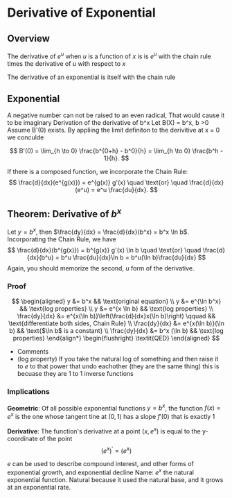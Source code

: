 # Derivative of Exponential 

## Overview

The derivative of $e^u$ when $u$ is a function of $x$ is is $e^u$ with the chain rule times the derivative of $u$ with respect to $x$  

The derivative of an exponential is itself with the chain rule 


## Exponential

A negative number can not be raised to an even radical, That would cause it to be imaginary
Derivation of the derivative of b^x Let B(X) = b^x, b >0
Assume B'(0) exists. By appliing the limit definiton to the derivitive at x = 0 we conculde

$$ B'(0) = \lim_{h \to 0} \frac{b^{0+h} - b^0}{h} = \lim_{h \to 0} \frac{b^h - 1}{h}. $$

If there is a composed function, we incorporate the Chain Rule:
$$ \frac{d}{dx}(e^{g(x)}) = e^{g(x)} g'(x) \quad \text{or} \quad \frac{d}{dx}(e^u) = e^u \frac{du}{dx}. $$


## Theorem: Derivative of $b^x$

Let $y = b^x$, then $\frac{dy}{dx} = \frac{d}{dx}(b^x) = b^x \ln b$. Incorporating the Chain Rule, we have
$$ \frac{d}{dx}(b^{g(x)}) = b^{g(x)} g'(x) \ln b \quad \text{or} \quad \frac{d}{dx}(b^u) = b^u \frac{du}{dx}\ln b = b^u(\ln b)\frac{du}{dx} $$
Again, you should memorize the second, $u$ form of the derivative.


### **Proof**
$$
\begin{aligned} y &= b^x && \text{original equation} \\ y &= e^{\ln b^x} && \text{log properties} \\ y &= e^{x \ln b} && \text{log properties} \\ \frac{dy}{dx} &= e^{x(\ln b)}\left(\frac{d}{dx}x(\ln b)\right) \qquad && \text{differentiate both sides, Chain Rule} \\ \frac{dy}{dx} &= e^{x(\ln b)}(\ln b) && \text{$\ln b$ is a constant} \\ \frac{dy}{dx} &= b^x (\ln b) && \text{log properties} \end{align*}
\begin{flushright}
\textit{QED}
\end{aligned}
$$
- Comments
-   (log property) If you take the natural log of something and then raise it to $e$ to that power that undo eachother (they are the same thing) this is becuase they are 1 to 1 inverse functions


### Implications

**Geometric**: Of all possible exponential functions  $y = b^x$, the function $f(x) = e^x$ is the one whose tangent tine at $(0,1)$ has a slope $f'(0)$ that is exactly $1$

**Derivative**: The function's derivative at a point $(x, e^x)$ is equal to the y-coordinate of the point
$$(e^x)^{\prime} = (e^x)$$

$e$ can be used to describe compound interest, and other forms of exponential growth, and exponential decline
Name: $e^x$ the natural exponential function. Natural because it used the natural base, and it grows at an exponential rate.
